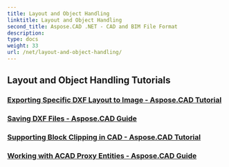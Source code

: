 ```yaml
---
title: Layout and Object Handling
linktitle: Layout and Object Handling
second_title: Aspose.CAD .NET - CAD and BIM File Format
description: 
type: docs
weight: 33
url: /net/layout-and-object-handling/
---
```


## Layout and Object Handling Tutorials
### [Exporting Specific DXF Layout to Image - Aspose.CAD Tutorial](./exporting-specific-dxf-layout-to-image/)
### [Saving DXF Files - Aspose.CAD Guide](./saving-dxf-files/)
### [Supporting Block Clipping in CAD - Aspose.CAD Tutorial](./supporting-block-clipping-in-cad/)
### [Working with ACAD Proxy Entities - Aspose.CAD Guide](./working-with-acad-proxy-entities/)